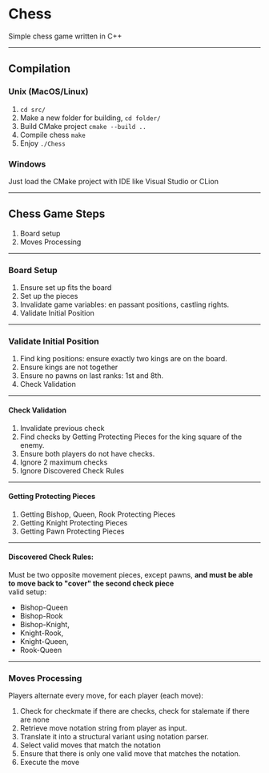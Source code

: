 # Chess
Simple chess game written in C++

---
## Compilation

### Unix (MacOS/Linux)
1. `cd src/`
2. Make a new folder for building, `cd folder/`
3. Build CMake project `cmake --build ..`
4. Compile chess `make`
5. Enjoy `./Chess`

### Windows
Just load the CMake project with IDE like Visual Studio or CLion

---
## Chess Game Steps
1. Board setup
2. Moves Processing

---
### Board Setup
1. Ensure set up fits the board
2. Set up the pieces
3. Invalidate game variables: en passant positions, castling rights.
4. Validate Initial Position

---
### Validate Initial Position

1. Find king positions: ensure exactly two kings are on the board.
2. Ensure kings are not together
3. Ensure no pawns on last ranks: 1st and 8th.
4. Check Validation

---
#### Check Validation
1. Invalidate previous check
2. Find checks by Getting Protecting Pieces for the king square of the enemy.
3. Ensure both players do not have checks.
4. Ignore 2 maximum checks
5. Ignore Discovered Check Rules

---
#### Getting Protecting Pieces
1. Getting Bishop, Queen, Rook Protecting Pieces
2. Getting Knight Protecting Pieces
3. Getting Pawn Protecting Pieces

---
#### Discovered Check Rules:
Must be two opposite movement pieces, except pawns, **and must be able to move back to "cover" the second check piece**  
valid setup:
- Bishop-Queen
- Bishop-Rook
- Bishop-Knight,
- Knight-Rook,
- Knight-Queen,
- Rook-Queen

---
### Moves Processing
Players alternate every move, for each player (each move):
1. Check for checkmate if there are checks, check for stalemate if there are none
2. Retrieve move notation string from player as input.
3. Translate it into a structural variant using notation parser.
4. Select valid moves that match the notation
5. Ensure that there is only one valid move that matches the notation.
6. Execute the move

